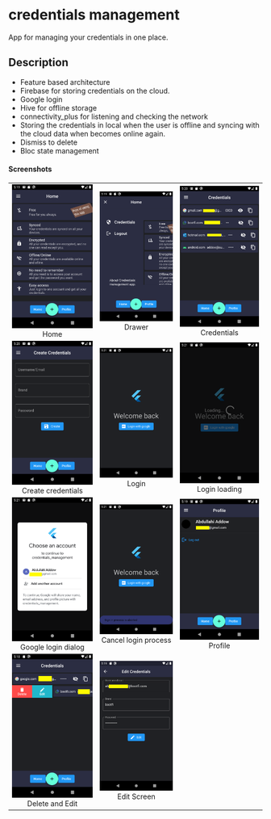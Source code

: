 # credentials management

App for managing your credentials in one place.

## Description

- Feature based architecture
- Firebase for storing credentials on the cloud.
- Google login
- Hive for offline storage
- connectivity_plus for listening and checking the network
- Storing the credentials in local when the user is offline and syncing with the cloud data when becomes online again.
- Dismiss to delete
- Bloc state management
#### Screenshots

<div style="text-align: center">
<table>

<tr>
 <td style="text-align: center, width: 180">
   <a href="#">
    <img alt="Home" src="assets/home.png" />
    </a>
   Home
  </td>

   <td style="text-align: center, width: 180">
   <a href="#">
    <img alt="Drawer" src="assets/drawer.png" />
    </a>
   Drawer
  </td>

  <td style="text-align: center, width: 180">
   <a href="#">
    <img alt="Credentials" src="assets/credentials.png" />
    </a>
   Credentials
  </td>
</tr>

<tr>
 <td style="text-align: center, width: 180">
   <a href="#">
    <img alt="Create credentials" src="assets/create_credentials.png" />
    </a>
   Create credentials
  </td>

   <td style="text-align: center, width: 180">
   <a href="#">
    <img alt="login" src="assets/login.png" />
    </a>
   Login
  </td>

  <td style="text-align: center, width: 180">
   <a href="#">
    <img alt="Login loading" src="assets/loading_login.png" />
    </a>
   Login loading
  </td>
</tr>


<tr>
 <td style="text-align: center, width: 180">
   <a href="#">
    <img alt="Google login dialog" src="assets/choose_google_account_dialog.png" />
    </a>
   Google login dialog
  </td>

   <td style="text-align: center, width: 180">
   <a href="#">
    <img alt="Cancel login process" src="assets/cancel_login_process.png" />
    </a>
   Cancel login process
  </td>

  <td style="text-align: center, width: 180">
   <a href="#">
    <img alt="Profile" src="assets/profile.png" />
    </a>
   Profile
  </td>
</tr>

<tr>
 <td style="text-align: center, width: 180">
   <a href="#">
    <img alt="Delete and Edit" src="assets/delete_edit.png" />
    </a>
   Delete and Edit
  </td>

   <td style="text-align: center, width: 180">
   <a href="#">
    <img alt="Edit Screen" src="assets/edit_screen.png" />
    </a>
  Edit Screen
  </td>

</tr>

</table>
</div>
